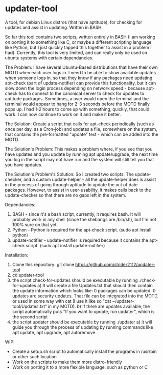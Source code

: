 # updater-tool
A tool, for debian Linux distros (that have aptitude), for checking for updates and assist in updating. Written in BASH.

So far this tool contains two scripts, written entirely in BASH (I am working on porting it to something like C, or maybe a different scripting language like Python, but I just quickly tapped this together to assist in a problem I had). Currently, this tool is very limited, and can really only be used on ubuntu systems with certain dependancies.

The Problem: I have several Ubuntu-Based distributions that have their own MOTD when each user logs in. I need to be able to show available updates when someone logs in, so that they know if any packages need updating. apt-check (part of update-notifier) can provide this functionality, but it can slow down the login process depending on network speed - because apt-check has to connect to the canonical server to check for updates to aptitude packages. Sometimes, a user would open the terminal and the terminal would appear to hang for 2-3 seconds before the MOTD finally pops up. I had 1-2 hours to come up with something, quickly, that could work. I can now continue to work on it and make it better.

The Solution: Create a script that calls for apt-check periodically (such as once per day, as a Cron-job) and updates a file, somewhere on the system, that contains the pre-formatted "update" text - which can be added into the MOTD.

The Solution's Problem: This makes a problem where, if you see that you have updates and you update by running apt update/upgrade, the next time you log in the script may not have run and the system will still tell you that you have updates.

The Solution's Problem's Solution: So I created two scripts. The update-checker, and a custom update-helper - all the update-helper does is assist in the process of going through aptitude to update the out of date packages. However, to assist in user-usability, it makes calls back to the update-checker so that there are no gaps left in the system.

Dependancies:
  1. BASH - since it's a bash script, currently, it requires bash. It will probably work in any shell (since the shebangs are /bin/sh), but I'm not 100% sure on that yet.
  2. Python - Python is required for the apt-check script. (sudo apt install python)
  3. update-notifier - update-notifier is required because it contains the apt-check script. (sudo apt install update-notifier)
  
Installation:
  1. Clone this repository: git clone https://github.com/strider2112/updater-tool
  2. cd updater-tool
  3. the script check-for-updates should be executable by running ./check-for-updates
      a) It will create a file Updates.txt that should then contain the update information which looks like:
        0 packages can be updated.
        0 updates are security updates.
         That file can be integrated into the MOTD, or used in some way with cat (I use it like so "cat ~/updater-tool/Updates.txt" in my MOTD).
      b) If there are updates available, the script automatically puts "If you want to update, run updater", which is the second script
  4. the script updater should be executable by running ./updater
      a) It will guide you through the process of updating by running commands like apt update, apt upgrade, apt autoremove
      
WIP:
- Create a setup.sh script to automatically install the programs in /usr/bin or other such location
- Work on the scripts to make them more distro-friendly
- Work on porting it to a more flexible language, such as python or C
